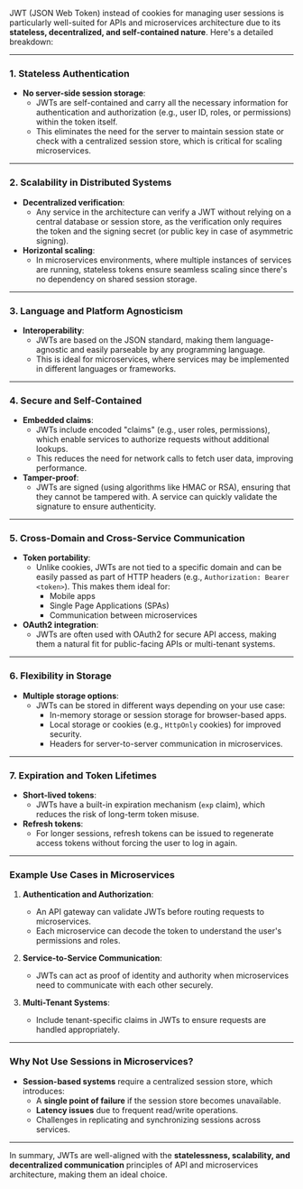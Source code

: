 
JWT (JSON Web Token) instead of cookies for managing user sessions is particularly well-suited for APIs and microservices architecture due to its **stateless, decentralized, and self-contained nature**. Here's a detailed breakdown:

---

### **1. Stateless Authentication**

- **No server-side session storage**:
    - JWTs are self-contained and carry all the necessary information for authentication and authorization (e.g., user ID, roles, or permissions) within the token itself.
    - This eliminates the need for the server to maintain session state or check with a centralized session store, which is critical for scaling microservices.

---

### **2. Scalability in Distributed Systems**

- **Decentralized verification**:
    - Any service in the architecture can verify a JWT without relying on a central database or session store, as the verification only requires the token and the signing secret (or public key in case of asymmetric signing).
- **Horizontal scaling**:
    - In microservices environments, where multiple instances of services are running, stateless tokens ensure seamless scaling since there's no dependency on shared session storage.

---

### **3. Language and Platform Agnosticism**

- **Interoperability**:
    - JWTs are based on the JSON standard, making them language-agnostic and easily parseable by any programming language.
    - This is ideal for microservices, where services may be implemented in different languages or frameworks.

---

### **4. Secure and Self-Contained**

- **Embedded claims**:
    - JWTs include encoded "claims" (e.g., user roles, permissions), which enable services to authorize requests without additional lookups.
    - This reduces the need for network calls to fetch user data, improving performance.
- **Tamper-proof**:
    - JWTs are signed (using algorithms like HMAC or RSA), ensuring that they cannot be tampered with. A service can quickly validate the signature to ensure authenticity.

---

### **5. Cross-Domain and Cross-Service Communication**

- **Token portability**:
    - Unlike cookies, JWTs are not tied to a specific domain and can be easily passed as part of HTTP headers (e.g., `Authorization: Bearer <token>`). This makes them ideal for:
        - Mobile apps
        - Single Page Applications (SPAs)
        - Communication between microservices
- **OAuth2 integration**:
    - JWTs are often used with OAuth2 for secure API access, making them a natural fit for public-facing APIs or multi-tenant systems.

---

### **6. Flexibility in Storage**

- **Multiple storage options**:
    - JWTs can be stored in different ways depending on your use case:
        - In-memory storage or session storage for browser-based apps.
        - Local storage or cookies (e.g., `HttpOnly` cookies) for improved security.
        - Headers for server-to-server communication in microservices.

---

### **7. Expiration and Token Lifetimes**

- **Short-lived tokens**:
    - JWTs have a built-in expiration mechanism (`exp` claim), which reduces the risk of long-term token misuse.
- **Refresh tokens**:
    - For longer sessions, refresh tokens can be issued to regenerate access tokens without forcing the user to log in again.

---

### **Example Use Cases in Microservices**

1. **Authentication and Authorization**:
    
    - An API gateway can validate JWTs before routing requests to microservices.
    - Each microservice can decode the token to understand the user's permissions and roles.
2. **Service-to-Service Communication**:
    
    - JWTs can act as proof of identity and authority when microservices need to communicate with each other securely.
3. **Multi-Tenant Systems**:
    
    - Include tenant-specific claims in JWTs to ensure requests are handled appropriately.

---

### **Why Not Use Sessions in Microservices?**

- **Session-based systems** require a centralized session store, which introduces:
    - A **single point of failure** if the session store becomes unavailable.
    - **Latency issues** due to frequent read/write operations.
    - Challenges in replicating and synchronizing sessions across services.

---

In summary, JWTs are well-aligned with the **statelessness, scalability, and decentralized communication** principles of API and microservices architecture, making them an ideal choice.